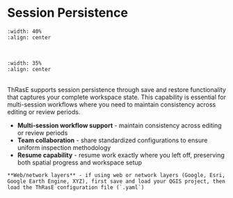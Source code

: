 # Session Persistence

```{image} images/save.webp
:width: 40%
:align: center
```
<br>

```{image} images/load.webp
:width: 35%
:align: center
```
<br>
ThRasE supports session persistence through save and restore functionality that captures your complete workspace state. This capability is essential for multi-session workflows where you need to maintain consistency across editing or review periods.
<br>

- **Multi-session workflow support** - maintain consistency across editing or review periods
- **Team collaboration** - share standardized configurations to ensure uniform inspection methodology
- **Resume capability** - resume work exactly where you left off, preserving both spatial progress and workspace setup

```{important}
**Web/network layers** - if using web or network layers (Google, Esri, Google Earth Engine, XYZ), first save and load your QGIS project, then load the ThRasE configuration file (`.yaml`)
```
